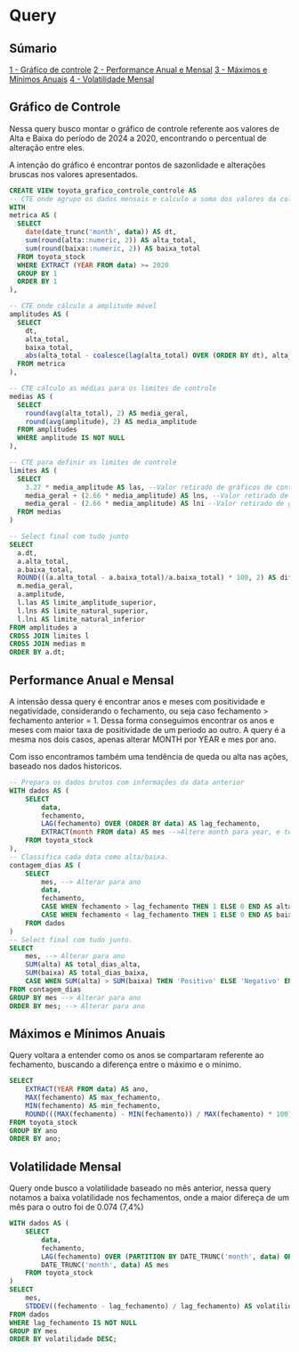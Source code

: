 # Query
## Súmario
[1 - Gráfico de controle](#Gráfico-de-controle)
[2 - Performance Anual e Mensal](#Performance-Anual-e-Mensal)
[3 - Máximos e Mínimos Anuais](#Máximos-e-Mínimos-Anuais)
[4 - Volatilidade Mensal](#Volatilidade-Mensal)
## Gráfico de Controle
Nessa query busco montar o gráfico de controle referente aos valores de Alta e Baixa do período de 2024 a 2020, encontrando o percentual de alteração entre eles.

A intenção do gráfico é encontrar pontos de sazonlidade e alterações bruscas nos valores apresentados.


```sql
CREATE VIEW toyota_grafico_controle_controle AS
-- CTE onde agrupo os dados mensais e calculo a soma dos valores da coluna.
WITH 
metrica AS (
  SELECT 
    date(date_trunc('month', data)) AS dt,
    sum(round(alta::numeric, 2)) AS alta_total,
    sum(round(baixa::numeric, 2)) AS baixa_total
  FROM toyota_stock
  WHERE EXTRACT (YEAR FROM data) >= 2020 
  GROUP BY 1
  ORDER BY 1
),

-- CTE onde cálculo a amplitude móvel
amplitudes AS (
  SELECT 
    dt,
    alta_total,
    baixa_total,
    abs(alta_total - coalesce(lag(alta_total) OVER (ORDER BY dt), alta_total)) AS amplitude --Faço o uso de coalesce para evitar o uso de outra cte
  FROM metrica
),

-- CTE cálculo as médias para os limites de controle
medias AS (
  SELECT
    round(avg(alta_total), 2) AS media_geral,
    round(avg(amplitude), 2) AS media_amplitude
  FROM amplitudes
  WHERE amplitude IS NOT NULL
),

-- CTE para definir os limites de controle
limites AS (
  SELECT
    3.27 * media_amplitude AS las, --Valor retirado de gráficos de controle XMR
    media_geral + (2.66 * media_amplitude) AS lns, --Valor retirado de gráficos de controle XMR
    media_geral - (2.66 * media_amplitude) AS lni --Valor retirado de gráficos de controle XMR
  FROM medias
)

-- Select final com tudo junto
SELECT
  a.dt,
  a.alta_total,
  a.baixa_total,
  ROUND(((a.alta_total - a.baixa_total)/a.baixa_total) * 100, 2) AS diferenca,
  m.media_geral,
  a.amplitude,
  l.las AS limite_amplitude_superior,
  l.lns AS limite_natural_superior,
  l.lni AS limite_natural_inferior
FROM amplitudes a
CROSS JOIN limites l
CROSS JOIN medias m
ORDER BY a.dt;
```
## Performance Anual e Mensal
A intensão dessa query é encontrar anos e meses com positividade e negatividade, considerando o fechamento, ou seja caso fechamento > fechamento anterior = 1. Dessa forma conseguimos encontrar os anos e meses com maior taxa de positividade de um periodo ao outro. A query é a mesma nos dois casos, apenas alterar MONTH por YEAR e mes por ano.

Com isso encontramos também uma tendência de queda ou alta nas ações, baseado nos dados historicos.

```sql
-- Prepara os dados brutos com informações da data anterior
WITH dados AS (
    SELECT 
        data,
        fechamento,
        LAG(fechamento) OVER (ORDER BY data) AS lag_fechamento,
        EXTRACT(month FROM data) AS mes -->Altere month para year, e tera o resultado anual, o Alias é interessante mudar para ano
    FROM toyota_stock
),
-- Classifica cada data como alta/baixa.
contagem_dias AS (
    SELECT 
        mes, --> Alterar para ano
        data,
        fechamento,
        CASE WHEN fechamento > lag_fechamento THEN 1 ELSE 0 END AS alta,
        CASE WHEN fechamento < lag_fechamento THEN 1 ELSE 0 END AS baixa
    FROM dados
)
-- Select final com tudo junto.
SELECT 
    mes, --> Alterar para ano
    SUM(alta) AS total_dias_alta,
    SUM(baixa) AS total_dias_baixa,
    CASE WHEN SUM(alta) > SUM(baixa) THEN 'Positivo' ELSE 'Negativo' END AS positivo_negativo
FROM contagem_dias
GROUP BY mes --> Alterar para ano
ORDER BY mes; --> Alterar para ano
```
## Máximos e Mínimos Anuais
Query voltara a entender como os anos se compartaram referente ao fechamento, buscando a diferença entre o máximo e o mínimo.

```sql
SELECT 
    EXTRACT(YEAR FROM data) AS ano, 
    MAX(fechamento) AS max_fechamento,
    MIN(fechamento) AS min_fechamento,
    ROUND(((MAX(fechamento) - MIN(fechamento)) / MAX(fechamento) * 100)::numeric, 2) AS dif_total
FROM toyota_stock
GROUP BY ano
ORDER BY ano;
```
## Volatilidade Mensal
Query onde busco a volatilidade baseado no mês anterior, nessa query notamos a baixa volatilidade nos fechamentos, onde a maior difereça de um mês para o outro foi de 0.074 (7,4%)

```sql
WITH dados AS (
    SELECT 
        data,
        fechamento,
        LAG(fechamento) OVER (PARTITION BY DATE_TRUNC('month', data) ORDER BY data) AS lag_fechamento,
        DATE_TRUNC('month', data) AS mes
    FROM toyota_stock
)
SELECT 
    mes,
    STDDEV((fechamento - lag_fechamento) / lag_fechamento) AS volatilidade
FROM dados
WHERE lag_fechamento IS NOT NULL
GROUP BY mes
ORDER BY volatilidade DESC;
```
